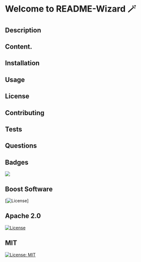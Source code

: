 # Welcome to README-Wizard 🪄

## Description

## Content.

## Installation

## Usage

## License

## Contributing

## Tests

## Questions

## Badges

<img src="https://img.shields.io/badge/jquery-%230769AD.svg?style=for-the-badge&logo=jquery&logoColor=white)" /> 

## Boost Software

[![License](https://img.shields.io/badge/License-Boost%201.0-lightblue.svg)]

## Apache 2.0

[![License](https://img.shields.io/badge/License-Apache%202.0-blue.svg)](https://opensource.org/licenses/Apache-2.0)

## MIT 

[![License: MIT](https://img.shields.io/badge/License-MIT-yellow.svg)](https://opensource.org/licenses/MIT)
